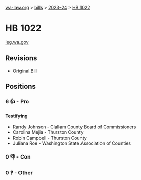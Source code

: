 [wa-law.org](/) > [bills](/bills/) > [2023-24](/bills/2023-24) > [HB 1022](/bills/2023-24/hb/1022/)

# HB 1022
[leg.wa.gov](https://app.leg.wa.gov/billsummary?BillNumber=1022&Year=2023&Initiative=false)

## Revisions
* [Original Bill](1/)

## Positions
### 6 👍 - Pro
#### Testifying
* Randy  Johnson - Clallam County Board of Commissioners
* Carolina Mejia - Thurston County
* Robin Campbell - Thurston County
* Juliana Roe - Washington State Association of Counties

### 0 👎 - Con

### 0 ❓ - Other
